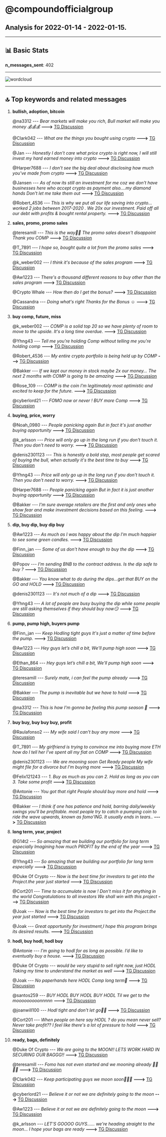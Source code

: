 # **@compoundofficialgroup**
 ## Analysis for **2022-01-14** - **2022-01-15**.

---

## 📊 **Basic Stats**

**n_messages_sent**: 402

---
![wordcloud](compoundofficialgroup_1Days_wordcloud.png)

---


## 🔝 **Top keywords and related messages**

1. **bullish, adoption, bitcoin**

    @na3312 --- *Bear markets will make you rich, Bull market will make you money 💰💰💰* **--->** [TG Discussion](https://t.me/compoundofficialgroup/29955)

    @Clark042 --- *What are the things you bought using crypto* **--->** [TG Discussion](https://t.me/compoundofficialgroup/30169)

    @Jan --- *Honestly I don't care what price crypto is right now, I will still invest my hard earned money into crypto* **--->** [TG Discussion](https://t.me/compoundofficialgroup/29983)

    @Harper7688 --- *I don't see the big deal about disclosing how much you've made from crypto* **--->** [TG Discussion](https://t.me/compoundofficialgroup/29719)

    @Jansen --- *As of now its still an investment for me coz we don't have businesses here who accept crypto as payment also....my diamond hands Don't let me take them out* **--->** [TG Discussion](https://t.me/compoundofficialgroup/30176)

    @Robert_4536 --- *This is why we put all our life saving into crypto...  worked 2 jobs between 2017-2020 .  We 20x our investment.  Paid off all our debt with profits & bought rental property.* **--->** [TG Discussion](https://t.me/compoundofficialgroup/29847)

2. **sales, promo, promo sales**

    @teresamill --- *This is the way💯💥 The promo sales doesn't disappoint Thank you COMP* **--->** [TG Discussion](https://t.me/compoundofficialgroup/30146)

    @T_7891 --- *I hope so, bought quite a lot from the promo sales* **--->** [TG Discussion](https://t.me/compoundofficialgroup/29998)

    @k_weber002 --- *I think it's because of the sales program* **--->** [TG Discussion](https://t.me/compoundofficialgroup/30008)

    @Aw1223 --- *There's a thousand different reasons to buy other than the sales program* **--->** [TG Discussion](https://t.me/compoundofficialgroup/30009)

    @Crypto Whale --- *How then do I get the bonus?* **--->** [TG Discussion](https://t.me/compoundofficialgroup/29786)

    @Cassandra --- *Doing what's right Thanks for the Bonus ☺️* **--->** [TG Discussion](https://t.me/compoundofficialgroup/30003)

3. **buy comp, future, miss**

    @k_weber002 --- *COMP is a solid top 20 so we have plenty of room to move to the upside. It's a long time overdue.* **--->** [TG Discussion](https://t.me/compoundofficialgroup/29997)

    @Yhng43 --- *Tell me you're holding Comp without telling me you're holding comp* **--->** [TG Discussion](https://t.me/compoundofficialgroup/29915)

    @Robert_4536 --- *My entire crypto portfolio is being held up by COMP* **--->** [TG Discussion](https://t.me/compoundofficialgroup/29876)

    @Bakker --- *If we kept our money in stock maybe 2x our money...   The next 2 months with COMP is going to be amazing* **--->** [TG Discussion](https://t.me/compoundofficialgroup/29850)

    @Rose_109 --- *COMP is the coin I'm legitimately most optimistic and excited to keep for the future.* **--->** [TG Discussion](https://t.me/compoundofficialgroup/29873)

    @cyberlord21 --- *FOMO now or never ! BUY more Comp* **--->** [TG Discussion](https://t.me/compoundofficialgroup/29860)

4. **buying, price, worry**

    @Noah_0980 --- *People panicking again But in fact it's just another buying opportunity* **--->** [TG Discussion](https://t.me/compoundofficialgroup/30015)

    @k_arlsson --- *Price will only go up in the long run if you don't touch it. Then you don't need to worry.* **--->** [TG Discussion](https://t.me/compoundofficialgroup/30214)

    @denis2301123 --- *This is honestly a bold step, most people get scared of buying the bull, when actually it's the best time to buy* **--->** [TG Discussion](https://t.me/compoundofficialgroup/29817)

    @Yhng43 --- *Price will only go up in the long run if you don't touch it. Then you don't need to worry.* **--->** [TG Discussion](https://t.me/compoundofficialgroup/29750)

    @Harper7688 --- *People panicking again But in fact it is just another buying opportunity* **--->** [TG Discussion](https://t.me/compoundofficialgroup/30147)

    @Bakker --- *I‘m sure average retailers are the first and only ones who show fear and make investment decisions based on this feeling.* **--->** [TG Discussion](https://t.me/compoundofficialgroup/30097)

5. **dip, buy dip, buy dip buy**

    @Aw1223 --- *As much as I was happy about the dip I'm much happier to see some green candles.* **--->** [TG Discussion](https://t.me/compoundofficialgroup/29766)

    @Finn_jan --- *Some of us don't have enough to buy the dip* **--->** [TG Discussion](https://t.me/compoundofficialgroup/30044)

    @Popov --- *I'm sending BNB to the contract address.  Is the dip safe to buy ?* **--->** [TG Discussion](https://t.me/compoundofficialgroup/30022)

    @Bakker --- *You know what to do during the dips...get that BUY on the GO and HOLD* **--->** [TG Discussion](https://t.me/compoundofficialgroup/30058)

    @denis2301123 --- *It's not much of a dip* **--->** [TG Discussion](https://t.me/compoundofficialgroup/29897)

    @Yhng43 --- *A lot of people are busy buying the dip while some people are still asking themselves if they should buy now😏* **--->** [TG Discussion](https://t.me/compoundofficialgroup/29703)

6. **pump, pump high, buyers pump**

    @Finn_jan --- *Keep Hodling tight guys It's just a matter of time before the pump.* **--->** [TG Discussion](https://t.me/compoundofficialgroup/30203)

    @Aw1223 --- *Hey guys let’s chill a bit,  We'll pump high soon* **--->** [TG Discussion](https://t.me/compoundofficialgroup/29737)

    @Ethan_864 --- *Hey guys let’s chill a bit,  We'll pump high soon* **--->** [TG Discussion](https://t.me/compoundofficialgroup/29725)

    @teresamill --- *Surely mate, i can feel the pump already* **--->** [TG Discussion](https://t.me/compoundofficialgroup/30024)

    @Bakker --- *The pump is inevitable but we have to hold* **--->** [TG Discussion](https://t.me/compoundofficialgroup/29823)

    @na3312 --- *This is how I'm gonna be feeling this pump season 🥰* **--->** [TG Discussion](https://t.me/compoundofficialgroup/29720)

7. **buy buy, buy buy buy, profit**

    @Raulafonso2 --- *My wife said I can't buy any more* **--->** [TG Discussion](https://t.me/compoundofficialgroup/29927)

    @T_7891 --- *My girlfriend is trying to convince me into buying more ETH  how do I tell her I've spent all my fiat on COMP* **--->** [TG Discussion](https://t.me/compoundofficialgroup/29838)

    @denis2301123 --- *We are mooning soon  Get Ready people  My wife might file for a divorce but I'm buying more* **--->** [TG Discussion](https://t.me/compoundofficialgroup/30071)

    @Felix121243 --- *1. Buy as much as you can  2. Hold as long as you can  3. Take some profit* **--->** [TG Discussion](https://t.me/compoundofficialgroup/29771)

    @Antonie --- *You got that right  People should buy more and hold* **--->** [TG Discussion](https://t.me/compoundofficialgroup/30186)

    @Bakker --- *I think if one has patience and hold, barring daily/weekly swings you'll be profitable. most people try to catch a pumping coin to ride the wave upwards, known as fomo'ING. It usually ends in tears..* **--->** [TG Discussion](https://t.me/compoundofficialgroup/30160)

8. **long term, year, project**

    @G14t2 --- *So amazing that we building our portfolio for long term especially  Imagining how much PROFIT by the end of the year* **--->** [TG Discussion](https://t.me/compoundofficialgroup/30132)

    @Yhng43 --- *So amazing that we building our portfolio for long term especially* **--->** [TG Discussion](https://t.me/compoundofficialgroup/30092)

    @Duke Of Crypto --- *Now is the best time for investors to get into the Project.the year just started* **--->** [TG Discussion](https://t.me/compoundofficialgroup/29811)

    @Cort201 --- *Time to accumulate is now !  Don't miss it for anything in the world  Congratulations to all investors  We shall win with this project* **--->** [TG Discussion](https://t.me/compoundofficialgroup/29807)

    @Joak --- *Now is the best time for investors to get into the Project.the year just started* **--->** [TG Discussion](https://t.me/compoundofficialgroup/29784)

    @Joak --- *Great opportunity for investment,I hope this program brings its desired results.* **--->** [TG Discussion](https://t.me/compoundofficialgroup/29710)

9. **hodl, buy hodl, hodl buy**

    @Antonie --- *I’m going to hodl for as long as possible. I’d like to eventually buy a house.* **--->** [TG Discussion](https://t.me/compoundofficialgroup/29932)

    @Duke Of Crypto --- *would be very stupid to sell right now, just HODL  Taking my time to understand the market as well* **--->** [TG Discussion](https://t.me/compoundofficialgroup/30211)

    @Joak --- *No paperhands here HODL Comp long term💯* **--->** [TG Discussion](https://t.me/compoundofficialgroup/30091)

    @santos259 --- *BUY  HODL  BUY  HODL BUY  HODL  Til we get to the mooooooooonnnnn* **--->** [TG Discussion](https://t.me/compoundofficialgroup/29961)

    @joanwill100 --- *Hodl tight and don't let go🚀💥* **--->** [TG Discussion](https://t.me/compoundofficialgroup/29734)

    @Cort201 --- *When people on here say HODL ?  do you mean never sell? Never take profit??  I feel like there's a lot of pressure to hold* **--->** [TG Discussion](https://t.me/compoundofficialgroup/29726)

10. **ready, bags, definitely**

    @Duke Of Crypto --- *We are going to the MOON!! LETS WORK HARD IN SECURING OUR BAGGG!!* **--->** [TG Discussion](https://t.me/compoundofficialgroup/30184)

    @teresamill --- *Fomo has not even started and we mooning already 🤑🤑🤑😂* **--->** [TG Discussion](https://t.me/compoundofficialgroup/30078)

    @Clark042 --- *Keep participating guys we moon soon🚀🚀🚀* **--->** [TG Discussion](https://t.me/compoundofficialgroup/29776)

    @cyberlord21 --- *Believe it or not we are definitely going to the moon* **--->** [TG Discussion](https://t.me/compoundofficialgroup/29746)

    @Aw1223 --- *Believe it or not we are definitely going to the moon* **--->** [TG Discussion](https://t.me/compoundofficialgroup/29727)

    @k_arlsson --- *LET'S GOOOO GUYS...... we're heading straight to the moon... I hope your bags are ready* **--->** [TG Discussion](https://t.me/compoundofficialgroup/29716)

